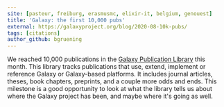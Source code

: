 ```yaml
---
site: [pasteur, freiburg, erasmusmc, elixir-it, belgium, genouest]
title: 'Galaxy: the first 10,000 pubs'
external: https://galaxyproject.org/blog/2020-08-10k-pubs/
tags: [citations]
author_github: bgruening
---
```


We reached 10,000 publications in the [Galaxy Publication Library](https://www.zotero.org/groups/1732893/galaxy) this month. This library tracks publications that use, extend,
implement or reference Galaxy or Galaxy-based platforms. It includes journal articles, theses, book chapters, preprints, and a couple more odds and ends.
This milestone is a good opportunity to look at what the library tells us about where the Galaxy project has been, and maybe where it's going as well.
